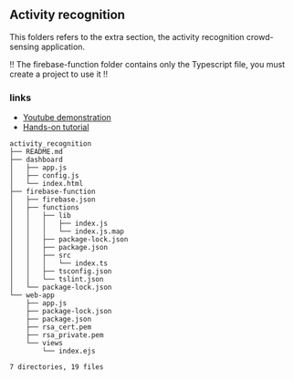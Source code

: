 ## Activity recognition

This folders refers to the extra section, the activity recognition crowd-sensing application.

!! The firebase-function folder contains only the Typescript file, you must create a project to use it !!

### links
- [Youtube demonstration](https://www.youtube.com/watch?v=CaPbKQVNFsY)
- [Hands-on tutorial](https://www.hackster.io/ivagnesmanuel/human-activity-recognition-using-generic-sensors-api-a93161)

```
activity_recognition
├── README.md
├── dashboard
│   ├── app.js
│   ├── config.js
│   └── index.html
├── firebase-function
│   ├── firebase.json
│   ├── functions
│   │   ├── lib
│   │   │   ├── index.js
│   │   │   └── index.js.map
│   │   ├── package-lock.json
│   │   ├── package.json
│   │   ├── src
│   │   │   └── index.ts
│   │   ├── tsconfig.json
│   │   └── tslint.json
│   └── package-lock.json
└── web-app
    ├── app.js
    ├── package-lock.json
    ├── package.json
    ├── rsa_cert.pem
    ├── rsa_private.pem
    └── views
        └── index.ejs

7 directories, 19 files
```
